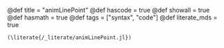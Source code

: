 @def title = "animLinePoint"
@def hascode = true
@def showall = true
@def hasmath = true
@def tags = ["syntax", "code"]
@def literate_mds = true

`(\literate{/_literate/animLinePoint.jl})`
